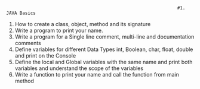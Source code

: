                                                                     #1. JAVA Basics

  1. How to create a class, object, method and its signature
  2. Write a program to print your name.
  3. Write a program for a Single line comment, multi-line and documentation comments
  4. Define variables for different Data Types int, Boolean, char, float, double and print on the
  Console
  5. Define the local and Global variables with the same name and print both variables and
  understand the scope of the variables
  6. Write a function to print your name and call the function from main method
